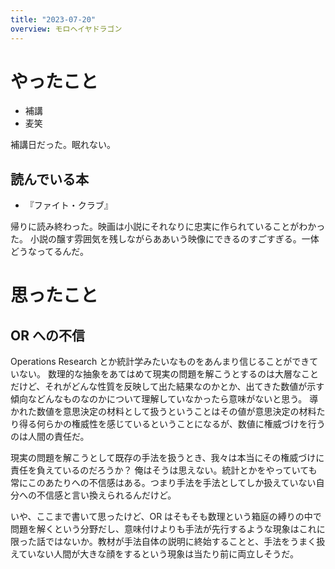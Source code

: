 ```yaml
---
title: "2023-07-20"
overview: モロヘイヤドラゴン
---
```


# やったこと

- 補講
- 麦笑

補講日だった。眠れない。

## 読んでいる本

- 『ファイト・クラブ』

帰りに読み終わった。映画は小説にそれなりに忠実に作られていることがわかった。
小説の醸す雰囲気を残しながらああいう映像にできるのすごすぎる。一体どうなってるんだ。

# 思ったこと

## OR への不信

Operations Research とか統計学みたいなものをあんまり信じることができていない。
数理的な抽象をあてはめて現実の問題を解こうとするのは大層なことだけど、それがどんな性質を反映して出た結果なのかとか、出てきた数値が示す傾向などんなものなのかについて理解していなかったら意味がないと思う。
導かれた数値を意思決定の材料として扱うということはその値が意思決定の材料たり得る何らかの権威性を感じているということになるが、数値に権威づけを行うのは人間の責任だ。

現実の問題を解こうとして既存の手法を扱うとき、我々は本当にその権威づけに責任を負えているのだろうか？ 俺はそうは思えない。統計とかをやっていても常にこのあたりへの不信感はある。つまり手法を手法としてしか扱えていない自分への不信感と言い換えられるんだけど。

いや、ここまで書いて思ったけど、OR はそもそも数理という箱庭の縛りの中で問題を解くという分野だし、意味付けよりも手法が先行するような現象はこれに限った話ではないか。教材が手法自体の説明に終始することと、手法をうまく扱えていない人間が大きな顔をするという現象は当たり前に両立しそうだ。
